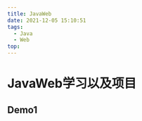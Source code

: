 ```yaml
---
title: JavaWeb
date: 2021-12-05 15:10:51
tags: 
  - Java
  - Web
top: 
---
```


# JavaWeb学习以及项目
## Demo1